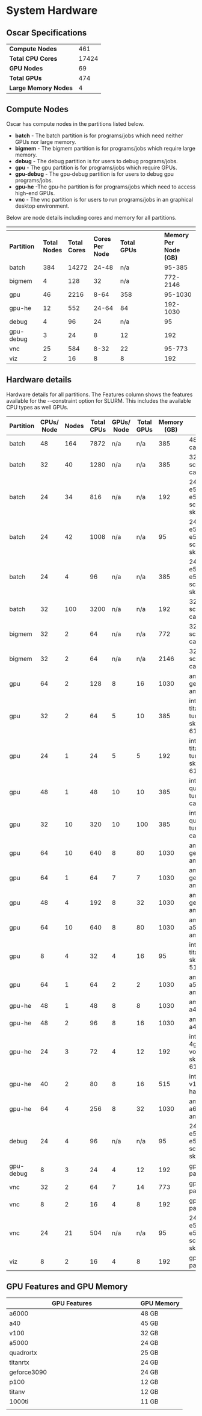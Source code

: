 # System Hardware

## Oscar Specifications

|                        |       |
| ---------------------- | ----- |
| **Compute Nodes**      | 461   |
| **Total CPU Cores**    | 17424 |
| **GPU Nodes**          | 69    |
| **Total GPUs**         | 474   |
| **Large Memory Nodes** | 4     |

## Compute Nodes

Oscar has compute nodes in the partitions listed below.

* **batch** - The batch partition is for programs/jobs which need neither GPUs nor large memory.
* **bigmem** - The bigmem partition is for programs/jobs which require large memory.&#x20;
* **debug** - The debug partition is for users to debug programs/jobs.
* **gpu** - The gpu partition is for programs/jobs which require GPUs.
* **gpu-debug** - The gpu-debug partition is for users to debug gpu programs/jobs.&#x20;
* **gpu-he** -The gpu-he partition is for programs/jobs which need to access high-end GPUs.&#x20;
* **vnc** - The vnc partition is for users to run programs/jobs in an graphical desktop environment.&#x20;

Below are node details including cores and memory for all partitions.

<table data-header-hidden><thead><tr><th></th><th></th><th></th><th></th><th width="101"></th><th></th></tr></thead><tbody><tr><td><strong>Partition</strong></td><td><strong>Total</strong><br><strong>Nodes</strong></td><td><strong>Total</strong><br><strong>Cores</strong></td><td><strong>Cores</strong><br><strong>Per Node</strong></td><td><strong>Total</strong><br><strong>GPUs</strong></td><td><strong>Memory Per</strong><br><strong>Node (GB)</strong></td></tr><tr><td>batch</td><td>384</td><td>14272</td><td>24-48</td><td>n/a</td><td>95-385</td></tr><tr><td>bigmem</td><td>4</td><td>128</td><td>32</td><td>n/a</td><td>772-2146</td></tr><tr><td>gpu</td><td>46</td><td>2216</td><td>8-64</td><td>358</td><td>95-1030</td></tr><tr><td>gpu-he</td><td>12</td><td>552</td><td>24-64</td><td>84</td><td>192-1030</td></tr><tr><td>debug</td><td>4</td><td>96</td><td>24</td><td>n/a</td><td>95</td></tr><tr><td>gpu-debug</td><td>3</td><td>24</td><td>8</td><td>12</td><td>192</td></tr><tr><td>vnc</td><td>25</td><td>584</td><td>8-32</td><td>22</td><td>95-773</td></tr><tr><td>viz</td><td>2</td><td>16</td><td>8</td><td>8</td><td>192</td></tr></tbody></table>

## Hardware details

Hardware details for all partitions. The Features column shows the features available for the --constraint option for SLURM. This includes the available CPU types as well GPUs.

<table><thead><tr><th width="112">Partition</th><th width="77">CPUs/ Node</th><th width="71">Nodes</th><th width="77">Total CPUs</th><th width="63">GPUs/ Node</th><th width="75">Total GPUs</th><th width="72">Memory (GB)</th><th>Features</th></tr></thead><tbody><tr><td>batch</td><td>48</td><td>164</td><td>7872</td><td>n/a</td><td>n/a</td><td>385</td><td>48core, intel, cascade, edr</td></tr><tr><td>batch</td><td>32</td><td>40</td><td>1280</td><td>n/a</td><td>n/a</td><td>385</td><td>32core, intel, scalable, cascade, edr</td></tr><tr><td>batch</td><td>24</td><td>34</td><td>816</td><td>n/a</td><td>n/a</td><td>192</td><td>24core, intel, e5-2670, e5-2600, scalable, skylake, fdr</td></tr><tr><td>batch</td><td>24</td><td>42</td><td>1008</td><td>n/a</td><td>n/a</td><td>95</td><td>24core, intel, e5-2670, e5-2600, scalable, skylake, fdr</td></tr><tr><td>batch</td><td>24</td><td>4</td><td>96</td><td>n/a</td><td>n/a</td><td>385</td><td>24core, intel, e5-2670, e5-2600, scalable, skylake, fdr</td></tr><tr><td>batch</td><td>32</td><td>100</td><td>3200</td><td>n/a</td><td>n/a</td><td>192</td><td>32core, intel, scalable, cascade, edr</td></tr><tr><td>bigmem</td><td>32</td><td>2</td><td>64</td><td>n/a</td><td>n/a</td><td>772</td><td>32core, intel, scalable, cascade, edr</td></tr><tr><td>bigmem</td><td>32</td><td>2</td><td>64</td><td>n/a</td><td>n/a</td><td>2146</td><td>32core, intel, scalable, cascade, edr</td></tr><tr><td>gpu</td><td>64</td><td>2</td><td>128</td><td>8</td><td>16</td><td>1030</td><td>amd, gpu, geforce3090, ampere</td></tr><tr><td>gpu</td><td>32</td><td>2</td><td>64</td><td>5</td><td>10</td><td>385</td><td>intel, gpu, titanrtx, turing, skylake, 6142</td></tr><tr><td>gpu</td><td>24</td><td>1</td><td>24</td><td>5</td><td>5</td><td>192</td><td>intel, gpu, titanrtx, turing, skylake, 6142</td></tr><tr><td>gpu</td><td>48</td><td>1</td><td>48</td><td>10</td><td>10</td><td>385</td><td>intel, gpu, quadrortx, turing, cascade</td></tr><tr><td>gpu</td><td>32</td><td>10</td><td>320</td><td>10</td><td>100</td><td>385</td><td>intel, gpu, quadrortx, turing, cascade</td></tr><tr><td>gpu</td><td>64</td><td>10</td><td>640</td><td>8</td><td>80</td><td>1030</td><td>amd, gpu, geforce3090, ampere</td></tr><tr><td>gpu</td><td>64</td><td>1</td><td>64</td><td>7</td><td>7</td><td>1030</td><td>amd, gpu, geforce3090, ampere</td></tr><tr><td>gpu</td><td>48</td><td>4</td><td>192</td><td>8</td><td>32</td><td>1030</td><td>amd, gpu, geforce3090, ampere</td></tr><tr><td>gpu</td><td>64</td><td>10</td><td>640</td><td>8</td><td>80</td><td>1030</td><td>amd, gpu, a5000, ampere</td></tr><tr><td>gpu</td><td>8</td><td>4</td><td>32</td><td>4</td><td>16</td><td>95</td><td>intel, gpu, titanv, volta, skylake, 5122</td></tr><tr><td>gpu</td><td>64</td><td>1</td><td>64</td><td>2</td><td>2</td><td>1030</td><td>amd, gpu, a5000, ampere</td></tr><tr><td>gpu-he</td><td>48</td><td>1</td><td>48</td><td>8</td><td>8</td><td>1030</td><td>amd, gpu, a40, ampere</td></tr><tr><td>gpu-he</td><td>48</td><td>2</td><td>96</td><td>8</td><td>16</td><td>1030</td><td>amd, gpu, a40, ampere</td></tr><tr><td>gpu-he</td><td>24</td><td>3</td><td>72</td><td>4</td><td>12</td><td>192</td><td>intel, gpu, 4gpu, v100, volta, skylake, 6126</td></tr><tr><td>gpu-he</td><td>40</td><td>2</td><td>80</td><td>8</td><td>16</td><td>515</td><td>intel, gpu, v100, volta, haswell</td></tr><tr><td>gpu-he</td><td>64</td><td>4</td><td>256</td><td>8</td><td>32</td><td>1030</td><td>amd, gpu, a6000, ampere</td></tr><tr><td>debug</td><td>24</td><td>4</td><td>96</td><td>n/a</td><td>n/a</td><td>95</td><td>24core, intel, e5-2670, e5-2600, scalable, skylake, fdr</td></tr><tr><td>gpu-debug</td><td>8</td><td>3</td><td>24</td><td>4</td><td>12</td><td>192</td><td>gpu, p100, pascal</td></tr><tr><td>vnc</td><td>32</td><td>2</td><td>64</td><td>7</td><td>14</td><td>773</td><td>gpu, 1080ti, pascal</td></tr><tr><td>vnc</td><td>8</td><td>2</td><td>16</td><td>4</td><td>8</td><td>192</td><td>gpu, p100, pascal</td></tr><tr><td>vnc</td><td>24</td><td>21</td><td>504</td><td>n/a</td><td>n/a</td><td>95</td><td>24core, intel, e5-2670, e5-2600, scalable, skylake, fdr</td></tr><tr><td>viz</td><td>8</td><td>2</td><td>16</td><td>4</td><td>8</td><td>192</td><td>gpu, p100, pascal</td></tr></tbody></table>

## GPU Features and GPU Memory

<table><thead><tr><th width="333.3333333333333">GPU Features</th><th>GPU Memory</th></tr></thead><tbody><tr><td>a6000</td><td>48 GB</td></tr><tr><td>a40</td><td>45 GB</td></tr><tr><td>v100</td><td>32 GB</td></tr><tr><td>a5000</td><td>24 GB</td></tr><tr><td>quadrortx</td><td>25 GB</td></tr><tr><td>titanrtx</td><td>24 GB</td></tr><tr><td>geforce3090</td><td>24 GB</td></tr><tr><td>p100</td><td>12 GB</td></tr><tr><td>titanv</td><td>12 GB</td></tr><tr><td>1000ti</td><td>11 GB</td></tr><tr><td></td><td></td></tr></tbody></table>

